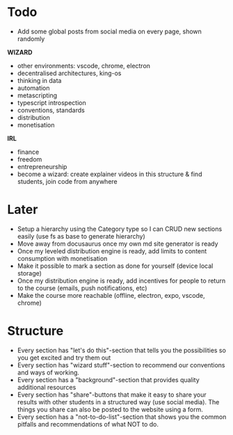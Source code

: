 # Todo

- Add some global posts from social media on every page, shown randomly

**WIZARD**

- other environments: vscode, chrome, electron
- decentralised architectures, king-os
- thinking in data
- automation
- metascripting
- typescript introspection
- conventions, standards
- distribution
- monetisation

**IRL**

- finance
- freedom
- entrepreneurship
- become a wizard: create explainer videos in this structure & find students, join code from anywhere

# Later

- Setup a hierarchy using the Category type so I can CRUD new sections easily (use fs as base to generate hierarchy)
- Move away from docusaurus once my own md site generator is ready
- Once my leveled distribution engine is ready, add limits to content consumption with monetisation
- Make it possible to mark a section as done for yourself (device local storage)
- Once my distribution engine is ready, add incentives for people to return to the course (emails, push notifications, etc)
- Make the course more reachable (offline, electron, expo, vscode, chrome)

# Structure

- Every section has "let's do this"-section that tells you the possibilities so you get excited and try them out
- Every section has "wizard stuff"-section to recommend our conventions and ways of working.
- Every section has a "background"-section that provides quality additional resources
- Every section has "share"-buttons that make it easy to share your results with other students in a structured way (use social media). The things you share can also be posted to the website using a form.
- Every section has a "not-to-do-list"-section that shows you the common pitfalls and recommendations of what NOT to do.
